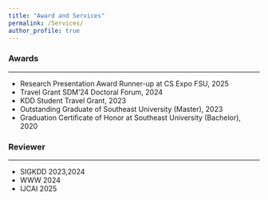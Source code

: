 ```yaml
---
title: "Award and Services"
permalink: /Services/
author_profile: true
---
```



### Awards

---
* Research Presentation Award Runner-up at CS Expo FSU, 2025
* Travel Grant SDM’24 Doctoral Forum, 2024
* KDD Student Travel Grant, 2023
* Outstanding Graduate of Southeast University (Master), 2023
* Graduation Certificate of Honor at Southeast University (Bachelor), 2020


### Reviewer

---
* SIGKDD 2023,2024
* WWW 2024
* IJCAI 2025






